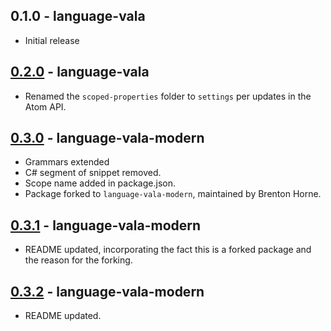 ## 0.1.0 - language-vala
* Initial release

## [0.2.0](https://github.com/fusion809/language-vala-modern/compare/v0.1.0...v0.2.0) - language-vala
* Renamed the `scoped-properties` folder to `settings` per updates in the Atom API.

## [0.3.0](https://github.com/fusion809/language-vala-modern/compare/v0.2.0...v0.3.0) - language-vala-modern
* Grammars extended
* C# segment of snippet removed.
* Scope name added in package.json.
* Package forked to `language-vala-modern`, maintained by Brenton Horne.

## [0.3.1](https://github.com/fusion809/language-vala-modern/compare/v0.3.0...v0.3.1) - language-vala-modern
* README updated, incorporating the fact this is a forked package and the reason for the forking.

## [0.3.2](https://github.com/fusion809/language-vala-modern/compare/v0.3.1...v0.3.2) - language-vala-modern
* README updated.
